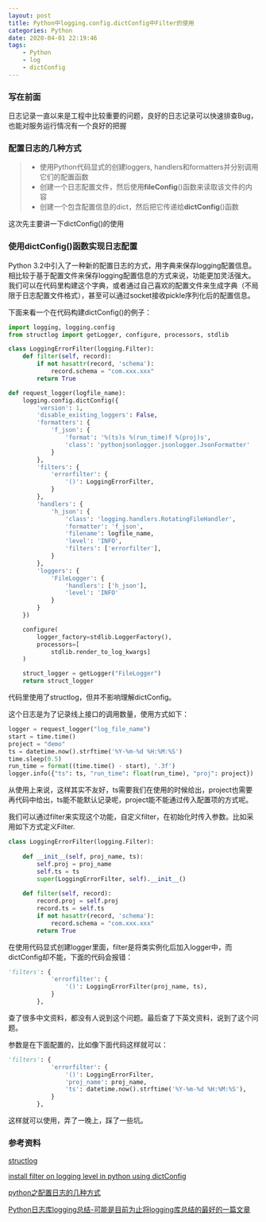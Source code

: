 ```yaml
---
layout: post
title: Python中logging.config.dictConfig中Filter的使用
categories: Python
date: 2020-04-01 22:19:46
tags:
    - Python
    - log
    - dictConfig
---
```

### 写在前面
日志记录一直以来是工程中比较重要的问题，良好的日志记录可以快速排查Bug，也能对服务运行情况有一个良好的把握

### 配置日志的几种方式

> * 使用Python代码显式的创建loggers, handlers和formatters并分别调用它们的配置函数 
> * 创建一个日志配置文件，然后使用**fileConfig**()函数来读取该文件的内容
> * 创建一个包含配置信息的dict，然后把它传递给**dictConfig**()函数

<!--more-->

这次先主要讲一下dictConfig()的使用

### 使用dictConfig()函数实现日志配置
Python 3.2中引入了一种新的配置日志的方式，用字典来保存logging配置信息。相比较于基于配置文件来保存logging配置信息的方式来说，功能更加灵活强大。我们可以在代码里构建这个字典，或者通过自己喜欢的配置文件来生成字典（不局限于日志配置文件格式），甚至可以通过socket接收pickle序列化后的配置信息。

下面来看一个在代码构建dictConfig()的例子：
```python
import logging, logging.config
from structlog import getLogger, configure, processors, stdlib

class LoggingErrorFilter(logging.Filter):
    def filter(self, record):
        if not hasattr(record, 'schema'):
            record.schema = "com.xxx.xxx" 
        return True

def request_logger(logfile_name):
    logging.config.dictConfig({
        'version': 1,
        'disable_existing_loggers': False,
        'formatters': {
            'f_json': {
                'format': '%(ts)s %(run_time)f %(proj)s',
                'class': 'pythonjsonlogger.jsonlogger.JsonFormatter'
            }
        },
        'filters': {
            'errorfilter': {
                '()': LoggingErrorFilter,
            }
        },
        'handlers': {
            'h_json': {
                'class': 'logging.handlers.RotatingFileHandler',
                'formatter': 'f_json',
                'filename': logfile_name,
                'level': 'INFO',
                'filters': ['errorfilter'],
            }
        },
        'loggers': {
            'FileLogger': {
                'handlers': ['h_json'],
                'level': 'INFO'
            }
        }
    })

    configure(
        logger_factory=stdlib.LoggerFactory(),
        processors=[
            stdlib.render_to_log_kwargs]
    )

    struct_logger = getLogger("FileLogger")
    return struct_logger
```
代码里使用了structlog，但并不影响理解dictConfig。

这个日志是为了记录线上接口的调用数量，使用方式如下：
```python
logger = request_logger("log_file_name")
start = time.time()
project = "demo"
ts = datetime.now().strftime('%Y-%m-%d %H:%M:%S')
time.sleep(0.5)
run_time = format((time.time() - start), '.3f')
logger.info({"ts": ts, "run_time": float(run_time), "proj": project})
```
从使用上来说，这样其实不友好，ts需要我们在使用的时候给出，project也需要再代码中给出，ts能不能默认记录呢，project能不能通过传入配置项的方式呢。

我们可以通过filter来实现这个功能，自定义filter，在初始化时传入参数。比如采用如下方式定义Filter.
```python
class LoggingErrorFilter(logging.Filter):
    
    def __init__(self, proj_name, ts):
        self.proj = proj_name
        self.ts = ts
        super(LoggingErrorFilter, self).__init__()
    
    def filter(self, record):
        record.proj = self.proj
        record.ts = self.ts
        if not hasattr(record, 'schema'):
            record.schema = "com.xxx.xxx" 
        return True
```

在使用代码显式创建logger里面，filter是将类实例化后加入logger中，而dictConfig却不能，下面的代码会报错：
```python
'filters': {
            'errorfilter': {
                '()': LoggingErrorFilter(proj_name, ts),
            }
        },
```
查了很多中文资料，都没有人说到这个问题。最后查了下英文资料，说到了这个问题。

参数是在下面配置的，比如像下面代码这样就可以：
```python
'filters': {
            'errorfilter': {
                '()': LoggingErrorFilter,
                'proj_name': proj_name,
                'ts': datetime.now().strftime('%Y-%m-%d %H:%M:%S'),
            }
        },
```
这样就可以使用，弄了一晚上，踩了一些坑。



### 参考资料

[structlog](http://www.structlog.org/en/stable/getting-started.html)

[install filter on logging level in python using dictConfig](https://stackoverflow.com/questions/21455515/install-filter-on-logging-level-in-python-using-dictconfig)

[python之配置日志的几种方式](https://www.cnblogs.com/yyds/p/6885182.html)

[Python日志库logging总结-可能是目前为止将logging库总结的最好的一篇文章](https://juejin.im/post/5bc2bd3a5188255c94465d31)
